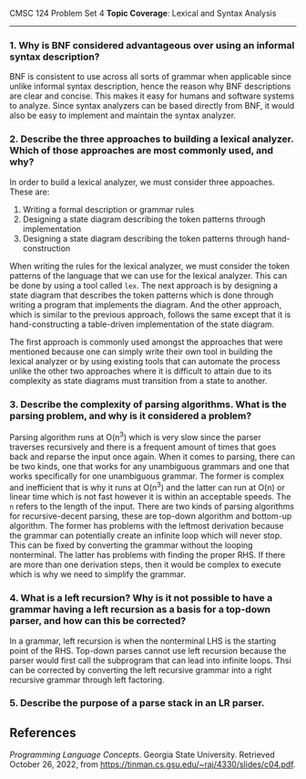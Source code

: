 CMSC 124 Problem Set 4
**Topic Coverage**: Lexical and Syntax Analysis 

---

### 1. Why is BNF considered advantageous over using an informal syntax description?
BNF is consistent to use across all sorts of grammar when applicable since unlike informal syntax description, hence the reason why BNF descriptions are clear and concise. This makes it easy for humans and software systems to analyze. Since syntax analyzers can be based directly from BNF, it would also be easy to implement and maintain the syntax analyzer.

### 2. Describe the three approaches to building a lexical analyzer. Which of those approaches are most commonly used, and why?
In order to build a lexical analyzer, we must consider three appoaches. These are:
1. Writing a formal description or grammar rules
2. Designing a state diagram describing the token patterns through implementation
3. Designing a state diagram describing the token patterns through hand-construction

When writing the rules for the lexical analyzer, we must consider the token patterns of the language that we can use for the lexical analyzer. This can be done by using a tool called `lex`. The next approach is by designing a state diagram that describes the token patterns which is done through writing a program that implements the diagram. And the other approach, which is similar to the previous approach, follows the same except that it is hand-constructing a table-driven implementation of the state diagram.

The first approach is commonly used amongst the approaches that were mentioned because one can simply write their own tool in building the lexical analyzer or by using existing tools that can automate the process unlike the other two approaches where it is difficult to attain due to its complexity as state diagrams must transition from a state to another.

### 3. Describe the complexity of parsing algorithms. What is the parsing problem, and why is it considered a problem?
Parsing algorithm runs at O(n<sup>3</sup>) which is very slow since the parser traverses recursively and there is a frequent amount of times that goes back and reparse the input once again. When it comes to parsing, there can be two kinds, one that works for any unambiguous grammars and one that works specifically for one unambiguous grammar. The former is complex and inefficient that is why it runs at O(n<sup>3</sup>) and the latter can run at O(n) or linear time which is not fast however it is within an acceptable speeds. The `n` refers to the length of the input.
There are two kinds of parsing algorithms for recursive-decent parsing, these are top-down algorithm and bottom-up algorithm. The former has problems with the leftmost derivation because the grammar can potentially create an infinite loop which will never stop. This can be fixed by converting the grammar without the looping nonterminal. The latter has problems with finding the proper RHS. If there are more than one derivation steps, then it would be complex to execute which is why we need to simplify the grammar.

### 4. What is a left recursion? Why is it not possible to have a grammar having a left recursion as a basis for a top-down parser, and how can this be corrected?
In a grammar, left recursion is when the nonterminal LHS is the starting point of the RHS. Top-down parses cannot use left recursion because the parser would first call the subprogram that can lead into infinite loops. Thsi can be corrected by converting the left recursive grammar into a right recursive grammar through left factoring.

### 5. Describe the purpose of a parse stack in an LR parser.



## References
*Programming Language Concepts*. Georgia State University. Retrieved October 26, 2022, from https://tinman.cs.gsu.edu/~raj/4330/slides/c04.pdf. 
